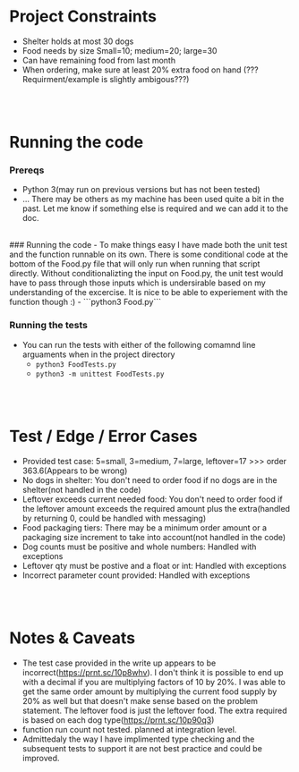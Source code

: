 # Project Constraints
- Shelter holds at most 30 dogs
- Food needs by size Small=10; medium=20; large=30
- Can have remaining food from last month
- When ordering, make sure at least 20% extra food on hand (???Requirment/example is slightly ambigous???)
<br>
<br>

# Running the code
### Prereqs
- Python 3(may run on previous versions but has not been tested)
- ... There may be others as my machine has been used quite a bit in the past. Let me know if something else is required and we can add it to the doc. 
<br>
### Running the code
- To make things easy I have made both the unit test and the function runnable on its own. There is some conditional code at the bottom of the Food.py file that will only run when running that script directly. Without conditionalizting the input on Food.py, the unit test would have to pass through those inputs which is undersirable based on my understanding of the excercise. It is nice to be able to experiement with the function though :)
    - ```python3 Food.py```
<br>

### Running the tests
- You can run the tests with either of the following comamnd line arguaments when in the project directory 
    - ```python3 FoodTests.py```
    - ```python3 -m unittest FoodTests.py```
<br>
<br>

# Test / Edge / Error Cases
- Provided test case: 5=small, 3=medium, 7=large, leftover=17 >>> order 363.6(Appears to be wrong)
- No dogs in shelter: You don't need to order food if no dogs are in the shelter(not handled in the code)
- Leftover exceeds current needed food: You don't need to order food if the leftover amount exceeds the required amount plus the extra(handled by returning 0, could be handled with messaging)
- Food packaging tiers: There may be a minimum order amount or a packaging size increment to take into account(not handled in the code)
- Dog counts must be positive and whole numbers: Handled with exceptions
- Leftover qty must be postive and a float or int: Handled with exceptions
- Incorrect parameter count provided: Handled with exceptions

<br>
<br>

# Notes & Caveats
- The test case provided in the write up appears to be incorrect(https://prnt.sc/10p8whv). I don't think it is possible to end up with a decimal if you are multiplying factors of 10 by 20%. I was able to get the same order amount by multiplying the current food supply by 20% as well but that doesn't make sense based on the problem statement. The leftover food is just the leftover food. The extra required is based on each dog type(https://prnt.sc/10p90q3)
- function run count not tested. planned at integration level.
- Admittedaly the way I have implimented type checking and the subsequent tests to support it are not best practice and could be improved.
<br>
<br>
